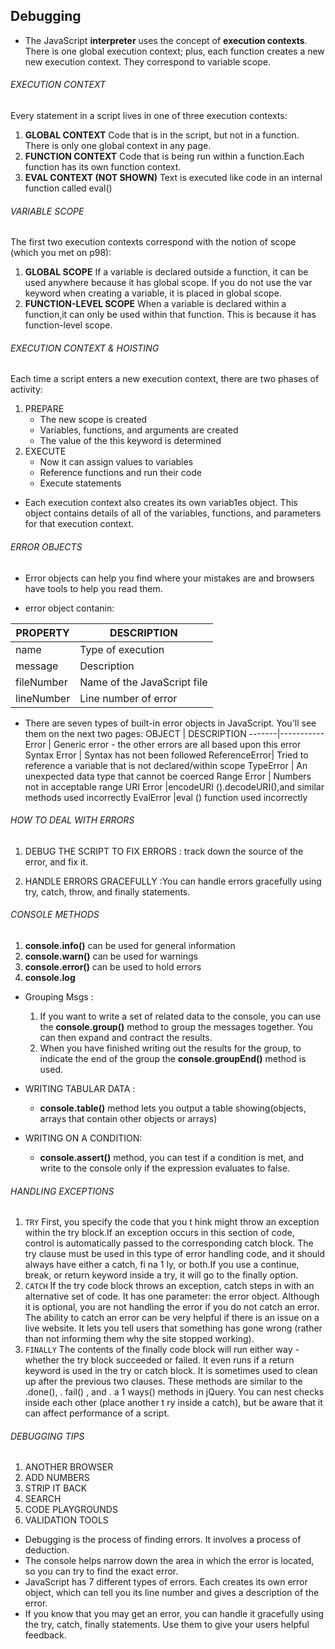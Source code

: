 ##  Debugging 
* The JavaScript **interpreter** uses the concept of **execution contexts**. There is one global execution context; plus, each function creates a new new execution context. They correspond to variable scope.

###### EXECUTION CONTEXT
Every statement in a script lives in one of three execution contexts:
1. **GLOBAL CONTEXT** Code that is in the script, but not in a function. There is only one global context in any page.
2. **FUNCTION CONTEXT** Code that is being run within a function.Each function has its own function context.
3. **EVAL CONTEXT (NOT SHOWN)** Text is executed like code in an internal function called eval()


###### VARIABLE SCOPE
 The first two execution contexts correspond with the notion of scope (which you met on p98):
1. **GLOBAL SCOPE** If a variable is declared outside a function, it can be used anywhere because it has global scope. If you do not use the var keyword when creating a variable, it is placed in global scope.
2. **FUNCTION-LEVEL SCOPE** When a variable is declared within a function,it can only be used within that function. This is because it has function-level scope.

###### EXECUTION CONTEXT & HOISTING
Each time a script enters a new execution context, there are two phases of activity:
1. PREPARE
     * The new scope is created
     * Variables, functions, and arguments are created
     * The value of the this keyword is determined
2. EXECUTE
     * Now it can assign values to variables
     * Reference functions and run their code
     * Execute statements
* Each execution context also creates its own variab1es object. This object contains details of all of the variables, functions, and parameters for that execution context.


###### ERROR OBJECTS
* Error objects can help you find where your mistakes are and browsers have tools to help you read them.

* error object contanin:

PROPERTY | DESCRIPTION
---------|------------
name  |Type of execution
message| Description
fileNumber | Name of the JavaScript file
lineNumber | Line number of error


* There are seven types of built-in error objects in JavaScript. You'll see them on the next two pages:
OBJECT | DESCRIPTION
-------|-----------
Error | Generic error - the other errors are all based upon this error
Syntax Error | Syntax has not been followed
ReferenceError| Tried to reference a variable that is not declared/within scope
TypeError | An unexpected data type that cannot be coerced
Range Error | Numbers not in acceptable range
URI Error |encodeURI ().decodeURI(),and similar methods used incorrectly
EvalError |eval () function used incorrectly


###### HOW TO DEAL WITH ERRORS
1. DEBUG THE SCRIPT TO FIX ERRORS : track down the source of the error, and fix it.

2. HANDLE ERRORS GRACEFULLY :You can handle errors gracefully using try, catch, throw, and finally statements.



###### CONSOLE METHODS 
1. **console.info()** can be used for general information
2. **console.warn()** can be used for warnings
3. **console.error()** can be used to hold errors
4. **console.log**

* Grouping Msgs :

    1. If you want to write a set of related data to the console, you can use the **console.group()** method to group the messages together. You can then expand and contract the results.
    2. When you have finished writing out the results for the group, to indicate the end of the group the **console.groupEnd()** method is used.

* WRITING TABULAR DATA :
     *  **console.table()** method lets you output a table showing(objects, arrays that contain other objects or arrays)

* WRITING ON A CONDITION:
     * **console.assert()** method, you can test if a condition is met, and write to the console only if the expression evaluates to false.


###### HANDLING EXCEPTIONS

1. `TRY` First, you specify the code that you t hink might throw an exception within the try block.If an  exception occurs in this section of code, control is automatically passed to the corresponding catch block. The try clause must be used in this type of error handling code, and it should always have either a catch, fi na 1 ly, or both.If you use a continue, break, or return keyword inside a try, it will go to the finally option.
2. `CATCH` If the try code block throws an exception, catch steps in with an alternative set of code. It has one parameter: the error object. Although it is optional, you are not handling the error if you do not catch an error.
The ability to catch an error can be very helpful if there is an issue on a live website. It lets you tell users that
something has gone wrong (rather than not informing them why the site stopped working).
3. `FINALLY` The contents of the finally code block will run either way - whether the try block succeeded or failed.
It even runs if a return keyword is used in the try or catch block. It is sometimes used to clean up after the previous two clauses. These methods are similar to the .done(), . fail() , and . a 1 ways() methods in jQuery.
You can nest checks inside each other (place another t ry inside a catch), but be aware that it can affect performance of a script.



###### DEBUGGING TIPS
1. ANOTHER BROWSER
2. ADD NUMBERS
3. STRIP IT BACK
4. SEARCH
5. CODE PLAYGROUNDS
6. VALIDATION TOOLS




* Debugging is the process of finding errors. It involves a process of deduction.
 * The console helps narrow down the area in which the error is located, so you can try to find the exact error.
* JavaScript has 7 different types of errors. Each creates its own error object, which can tell you its line number and gives a description of the error.
* If you know that you may get an error, you can handle it gracefully using the try, catch, finally statements. Use them to give your users helpful feedback.